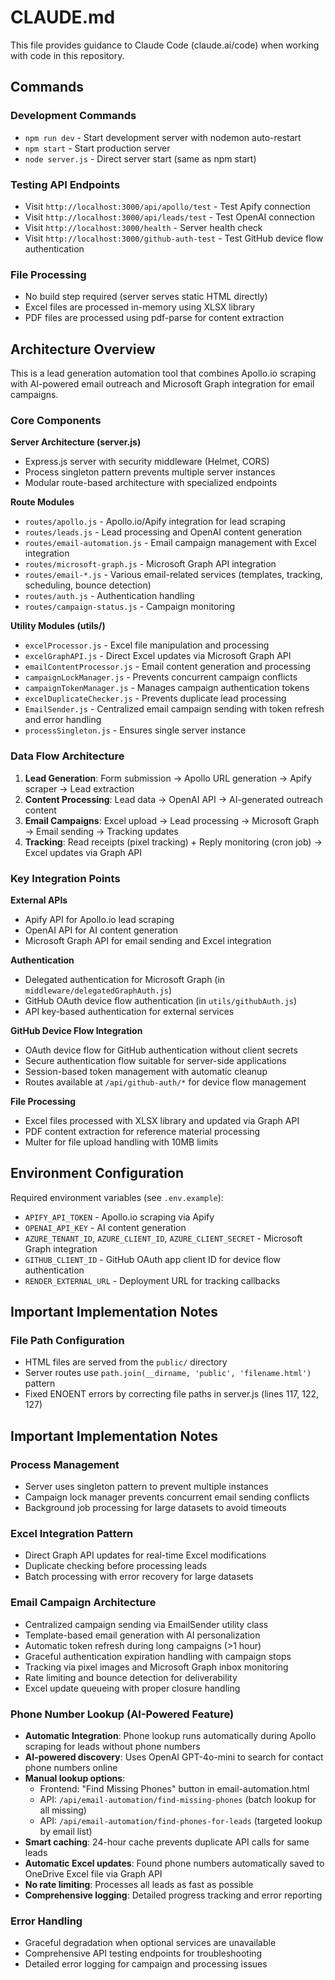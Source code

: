# CLAUDE.md

This file provides guidance to Claude Code (claude.ai/code) when working with code in this repository.

## Commands

### Development Commands
- `npm run dev` - Start development server with nodemon auto-restart
- `npm start` - Start production server 
- `node server.js` - Direct server start (same as npm start)

### Testing API Endpoints
- Visit `http://localhost:3000/api/apollo/test` - Test Apify connection
- Visit `http://localhost:3000/api/leads/test` - Test OpenAI connection
- Visit `http://localhost:3000/health` - Server health check
- Visit `http://localhost:3000/github-auth-test` - Test GitHub device flow authentication

### File Processing
- No build step required (server serves static HTML directly)
- Excel files are processed in-memory using XLSX library
- PDF files are processed using pdf-parse for content extraction

## Architecture Overview

This is a lead generation automation tool that combines Apollo.io scraping with AI-powered email outreach and Microsoft Graph integration for email campaigns.

### Core Components

**Server Architecture (server.js)**
- Express.js server with security middleware (Helmet, CORS)
- Process singleton pattern prevents multiple server instances
- Modular route-based architecture with specialized endpoints

**Route Modules**
- `routes/apollo.js` - Apollo.io/Apify integration for lead scraping
- `routes/leads.js` - Lead processing and OpenAI content generation  
- `routes/email-automation.js` - Email campaign management with Excel integration
- `routes/microsoft-graph.js` - Microsoft Graph API integration
- `routes/email-*.js` - Various email-related services (templates, tracking, scheduling, bounce detection)
- `routes/auth.js` - Authentication handling
- `routes/campaign-status.js` - Campaign monitoring

**Utility Modules (utils/)**
- `excelProcessor.js` - Excel file manipulation and processing
- `excelGraphAPI.js` - Direct Excel updates via Microsoft Graph API
- `emailContentProcessor.js` - Email content generation and processing
- `campaignLockManager.js` - Prevents concurrent campaign conflicts
- `campaignTokenManager.js` - Manages campaign authentication tokens
- `excelDuplicateChecker.js` - Prevents duplicate lead processing
- `EmailSender.js` - Centralized email campaign sending with token refresh and error handling
- `processSingleton.js` - Ensures single server instance

### Data Flow Architecture

1. **Lead Generation**: Form submission → Apollo URL generation → Apify scraper → Lead extraction
2. **Content Processing**: Lead data → OpenAI API → AI-generated outreach content
3. **Email Campaigns**: Excel upload → Lead processing → Microsoft Graph → Email sending → Tracking updates
4. **Tracking**: Read receipts (pixel tracking) + Reply monitoring (cron job) → Excel updates via Graph API

### Key Integration Points

**External APIs**
- Apify API for Apollo.io lead scraping
- OpenAI API for AI content generation
- Microsoft Graph API for email sending and Excel integration

**Authentication**
- Delegated authentication for Microsoft Graph (in `middleware/delegatedGraphAuth.js`)
- GitHub OAuth device flow authentication (in `utils/githubAuth.js`)
- API key-based authentication for external services

**GitHub Device Flow Integration**
- OAuth device flow for GitHub authentication without client secrets
- Secure authentication flow suitable for server-side applications
- Session-based token management with automatic cleanup
- Routes available at `/api/github-auth/*` for device flow management

**File Processing**
- Excel files processed with XLSX library and updated via Graph API
- PDF content extraction for reference material processing
- Multer for file upload handling with 10MB limits

## Environment Configuration

Required environment variables (see `.env.example`):
- `APIFY_API_TOKEN` - Apollo.io scraping via Apify
- `OPENAI_API_KEY` - AI content generation
- `AZURE_TENANT_ID`, `AZURE_CLIENT_ID`, `AZURE_CLIENT_SECRET` - Microsoft Graph integration
- `GITHUB_CLIENT_ID` - GitHub OAuth app client ID for device flow authentication
- `RENDER_EXTERNAL_URL` - Deployment URL for tracking callbacks

## Important Implementation Notes

### File Path Configuration
- HTML files are served from the `public/` directory
- Server routes use `path.join(__dirname, 'public', 'filename.html')` pattern
- Fixed ENOENT errors by correcting file paths in server.js (lines 117, 122, 127)

## Important Implementation Notes

### Process Management
- Server uses singleton pattern to prevent multiple instances
- Campaign lock manager prevents concurrent email sending conflicts  
- Background job processing for large datasets to avoid timeouts

### Excel Integration Pattern
- Direct Graph API updates for real-time Excel modifications
- Duplicate checking before processing leads
- Batch processing with error recovery for large datasets

### Email Campaign Architecture
- Centralized campaign sending via EmailSender utility class
- Template-based email generation with AI personalization
- Automatic token refresh during long campaigns (>1 hour)
- Graceful authentication expiration handling with campaign stops
- Tracking via pixel images and Microsoft Graph inbox monitoring
- Rate limiting and bounce detection for deliverability
- Excel update queueing with proper closure handling

### Phone Number Lookup (AI-Powered Feature)
- **Automatic Integration**: Phone lookup runs automatically during Apollo scraping for leads without phone numbers
- **AI-powered discovery**: Uses OpenAI GPT-4o-mini to search for contact phone numbers online
- **Manual lookup options**:
  - Frontend: "Find Missing Phones" button in email-automation.html
  - API: `/api/email-automation/find-missing-phones` (batch lookup for all missing)
  - API: `/api/email-automation/find-phones-for-leads` (targeted lookup by email list)
- **Smart caching**: 24-hour cache prevents duplicate API calls for same leads
- **Automatic Excel updates**: Found phone numbers automatically saved to OneDrive Excel file via Graph API
- **No rate limiting**: Processes all leads as fast as possible
- **Comprehensive logging**: Detailed progress tracking and error reporting

### Error Handling
- Graceful degradation when optional services are unavailable
- Comprehensive API testing endpoints for troubleshooting
- Detailed error logging for campaign and processing issues